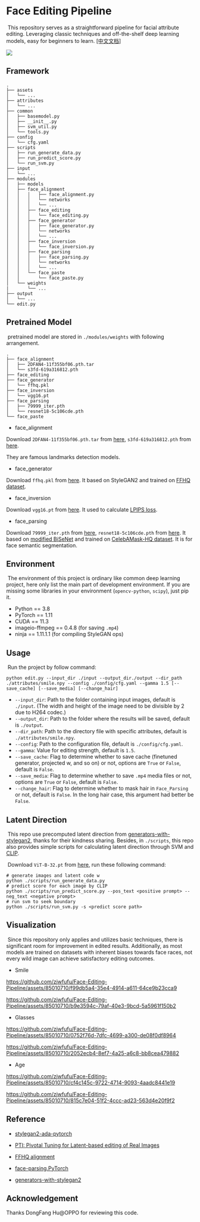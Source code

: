 # Face Editing Pipeline

​	This repository serves as a straightforward pipeline for facial attribute editing. Leveraging classic techniques and off-the-shelf deep learning models, easy for beginners to learn.	[[中文文档]](./assets/README_zh.md)

![](./assets/project.png)
## Framework

```
.
├── assets
│   └── ...
├── attributes
│   └── ...
├── common
│   ├── basemodel.py
│   ├── __init__.py
│   ├── svm_util.py
│   └── tools.py
├── config
│   └── cfg.yaml
├── scripts
│   ├── run_generate_data.py
│   ├── run_predict_score.py
│   └── run_svm.py
├── input
│   └── ...
├── modules
│   ├── models
│   ├── face_alignment
│   │   │   ├── face_alignment.py
│   │   │   └── networks
│   │   │	└── ...
│   │   ├── face_editing
│   │   │   └── face_editing.py
│   │   ├── face_generator
│   │   │   ├── face_generator.py
│   │   │   └── networks
│   │   │	└── ...
│   │   ├── face_inversion
│   │   │   └── face_inversion.py
│   │   ├── face_parsing
│   │   │   ├── face_parsing.py
│   │   │   └── networks
│   │   │	└── ...
│   │   └── face_paste
│   │       └── face_paste.py
│   └── weights
|       └── ...
├── output
│   └── ...
└── edit.py
```

## Pretrained Model

​	pretrained model are stored in `./modules/weights` with following arrangement.

```
.
├── face_alignment
│   ├── 2DFAN4-11f355bf06.pth.tar
│   └── s3fd-619a316812.pth
├── face_editing
├── face_generator
│   └── ffhq.pkl
├── face_inversion
│   └── vgg16.pt
├── face_parsing
│   ├── 79999_iter.pth
│   └── resnet18-5c106cde.pth
└── face_paste
```

- face_alignment

Download `2DFAN4-11f355bf06.pth.tar` from [here](https://www.adrianbulat.com/downloads/python-fan/2DFAN4-11f355bf06.pth.tar),  `s3fd-619a316812.pth` from [here](https://drive.google.com/file/d/1IWqJUTAZCelAZrUzfU38zK_ZM25fK32S/view).

They are famous landmarks detection models.

- face_generator

Download `ffhq.pkl` from [here](https://nvlabs-fi-cdn.nvidia.com/stylegan2-ada-pytorch/pretrained/). It based on StyleGAN2 and trained on [FFHQ dataset](https://github.com/NVlabs/ffhq-dataset).

- face_inversion

Download `vgg16.pt` from [here](https://nvlabs-fi-cdn.nvidia.com/stylegan2-ada-pytorch/pretrained/metrics/vgg16.pt). It used to calculate [LPIPS loss](https://github.com/richzhang/PerceptualSimilarity).

- face_parsing

Download `79999_iter.pth` from [here](https://drive.google.com/file/d/154JgKpzCPW82qINcVieuPH3fZ2e0P812/view),  `resnet18-5c106cde.pth` from [here](https://download.pytorch.org/models/resnet18-5c106cde.pth). It based on [modified BiSeNet](https://github.com/zllrunning/face-parsing.PyTorch?tab=readme-ov-file) and trained on [CelebAMask-HQ dataset](https://github.com/switchablenorms/CelebAMask-HQ). It is for face semantic segmentation.

## Environment

​	The environment of this project is ordinary like common deep learning project, here only list the main part of development environment. If you are missing some libraries in your environment (`opencv-python`, `scipy`), just pip it.

- Python == 3.8
- PyTorch == 1.11
- CUDA == 11.3 
- imageio-ffmpeg == 0.4.8    (for saving `.mp4`)
- ninja == 1.11.1.1   (for compiling StyleGAN ops)

## Usage

​	Run the project by follow command:

```
python edit.py --input_dir ./input --output_dir./output --dir_path ./attributes/smile.npy --config ./config/cfg.yaml --gamma 1.5 [--save_cache] [--save_media] [--change_hair] 
```

- `--input_dir`:  Path to the folder containing input images, default is `./input`.	(The width and height of the image need to be divisible by 2 due to H264 codec.)
- `--output_dir`:  Path to the folder where the results will be saved, default is `./output`.
- `--dir_path`:  Path to the directory file with specific attributes, default is `./attributes/smile.npy`.
- `--config`: Path to the configuration file, default is `./config/cfg.yaml`.
- `--gamma`:  Value for editing strength, default is `1.5`.
- `--save_cache`:  Flag to determine whether to save cache (finetuned generator, projected w, and so on) or not, options are `True` or `False`, default is `False`.
- `--save_media`:  Flag to determine whether to save `.mp4` media files or not, options are `True` or `False`, default is `False`.
- `--change_hair`: Flag to determine whether to mask hair in `Face_Parsing` or not, default is `False`. In the long hair case, this argument had better be `False`. 

## Latent Direction

​	This repo use precomputed latent direction from [generators-with-stylegan2](https://github.com/a312863063/generators-with-stylegan2/tree/master/latent_directions), thanks for their kindness sharing. Besides, in `./scripts`, this repo also provides simple scripts for calculating latent direction through SVM and [CLIP](https://openai.com/research/clip).

​	Download `ViT-B-32.pt` from [here](https://openaipublic.azureedge.net/clip/models/40d365715913c9da98579312b702a82c18be219cc2a73407c4526f58eba950af/ViT-B-32.pt), run these following command:

```
# generate images and latent code w
python ./scripts/run_generate_data.py
# predict score for each image by CLIP
python ./scripts/run_predict_score.py --pos_text <positive prompt> --neg_text <negative prompt>
# run svm to seek boundary
python ./scripts/run_svm.py -s <predict score path>
```

## Visualization

​	Since this repository only applies and utilizes  basic techniques, there is significant room for improvement in edited results. Additionally, as most models are trained on datasets with inherent biases towards face races, not every wild image can achieve satisfactory editing outcomes.

- Smile

https://github.com/zjwfufu/Face-Editing-Pipeline/assets/85010710/f99db5a4-35e4-4914-a611-64ce9b23cca9

https://github.com/zjwfufu/Face-Editing-Pipeline/assets/85010710/b9e3594c-79af-40e3-9bcd-5a5961f150b2

- Glasses

https://github.com/zjwfufu/Face-Editing-Pipeline/assets/85010710/0752f76d-7dfc-4699-a300-de08f0df8964

https://github.com/zjwfufu/Face-Editing-Pipeline/assets/85010710/2052ecb4-8ef7-4a25-a6c8-bb8cea479882

- Age

https://github.com/zjwfufu/Face-Editing-Pipeline/assets/85010710/cf4c145c-9722-4714-9093-4aadc8441e19

https://github.com/zjwfufu/Face-Editing-Pipeline/assets/85010710/815c7e04-51f2-4ccc-ad23-563d4e20f9f2

## Reference

- [stylegan2-ada-pytorch](https://github.com/NVlabs/stylegan2-ada-pytorch)
- [PTI: Pivotal Tuning for Latent-based editing of Real Images](https://github.com/danielroich/PTI)
- [FFHQ alignment](https://github.com/chi0tzp/FFHQFaceAlignment)

- [face-parsing.PyTorch](https://github.com/zllrunning/face-parsing.PyTorch)
- [generators-with-stylegan2](https://github.com/a312863063/generators-with-stylegan2/tree/master)

## Acknowledgement

Thanks DongFang Hu@OPPO for reviewing this code.
